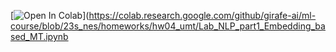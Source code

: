   [![Open In Colab](https://colab.research.google.com/assets/colab-badge.svg)](https://colab.research.google.com/github/girafe-ai/ml-course/blob/23s_nes/homeworks/hw04_umt/Lab_NLP_part1_Embedding_based_MT.ipynb
